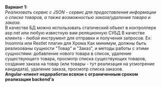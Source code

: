 <b>Вариант 1:</b><br>
<i>Реализовать сервис с JSON - сервис для предоставления информации о списке товаров, а также возможностью заказа/удаления товара и заказа.</i><br>
В качестве БД можно использовать статический объект в контроллере asp.net или любую известную вам реляционную СУБД
В качестве клиента - любой инструмент для отправки и получения запросов. Ex: Insomnia или Restlet плагин для Хрома
Как минимум, должны быть реализованы сущности "Товар" и "Заказ", и методы работы с этими сущностями: добавление нового товара в список, удаление существующего товара, просмотр списка существующих товаров, создание заказа на товар (или товары - тут реализация на усмотрение кандидата), удаление заказа, просмотр списка заказов.
<br>
<b>Angular-клиент недоработан всвязи с ограниченным сроком реализации backend'а</b>
